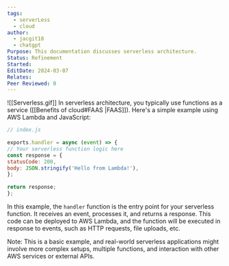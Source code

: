 ```yaml
---
tags:
  - serverLess
  - cloud
author:
  - jacgit18
  - chatgpt
Purpose: This documentation discusses serverless architecture.
Status: Refinement
Started: 
EditDate: 2024-03-07
Relates: 
Peer Reviewed: 0
---
```

![[Serverless.gif]]
In serverless architecture, you typically use functions as a service ([[Benefits of cloud#FAAS |FAAS]]). Here's a simple example using AWS Lambda and JavaScript:  
  
```javascript  
// index.js  
  
exports.handler = async (event) => {  
// Your serverless function logic here  
const response = {  
statusCode: 200,  
body: JSON.stringify('Hello from Lambda!'),  
};  
  
return response;  
};  
```  
  
In this example, the `handler` function is the entry point for your serverless function. It receives an event, processes it, and returns a response. This code can be deployed to AWS Lambda, and the function will be executed in response to events, such as HTTP requests, file uploads, etc.  
  
Note: This is a basic example, and real-world serverless applications might involve more complex setups, multiple functions, and interaction with other AWS services or external APIs.